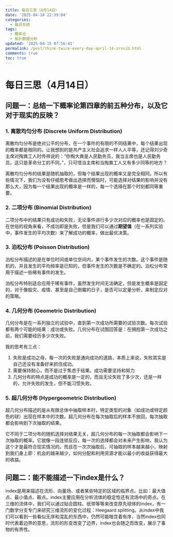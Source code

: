 ```yaml
---
title: 每日三思（4月14日）
date: '2025-04-14 22:39:04'
categories:
  - 每日总结
tags:
  - 概率论
  - 拓扑数据分析
updated: '2025-04-15 07:56:41'
permalink: /post/think-twice-every-day-april-14-zrvsib.html
comments: true
toc: true
---
```




# 每日三思（4月14日）

## 问题一：总结一下概率论第四章的前五种分布，以及它对于现实的反映？

### 1. **离散均匀分布 (Discrete Uniform Distribution)**

离散均匀分布是绝对公平的分布，在一个事件的有限的不同结果中，每个结果出现的概率都是相同的。让我想到的是共产主义社会追求一样人人平等，还记得刘少奇主席对掏粪工人时传祥说的：“你掏大粪是人民勤务员，我当主席也是人民勤务员。这只是革命分工的不同。”，只可惜当主席和当掏粪工人又有多少同等的地方？

离散均匀分布的结果是随机抽取的，但每个结果出现的概率又是完全相同。所以有些情况下，我们为没有仔细思考做出选择而懊恼时，可能选择对结果的影响并没有那么大，因为每一个结果出现的概率是一样的，每一个选择在那个时刻都同等重要。

### 2. **二项分布 (Binomial Distribution)**

二项分布中的结果只有成功和失败，无论事件进行多少次对应的概率也是固定的。在世俗的视角来看，不成功即是失败，但是我们可以通过**期望值**（在一系列实验中，事件发生的平均次数）来了解成功的概率，做出最优决策。

### 3. **泊松分布 (Poisson Distribution)**

泊松分布描述的是在单位时间或单位空间内，某个事件发生的次数。这个事件是随机的，并且发生的平均频率是已知的，但事件发生的次数是不确定的。泊松分布常用于描述一些稀有事件的发生。

泊松分布特别适合应用于稀有事件，虽然发生时间无法确定，但是发生概率是固定的，对于像股灾、疫情、甚至是自己倒霉的日子，是否可以定量分析，来制定应对的策略。

### 4. **几何分布 (Geometric Distribution)**

几何分布是在一系列独立的试验中，直到第一次成功所需要的试验次数。每次试验都有两个可能的结果：成功或失败。几何分布在试图回答是：在拥抱第一次成功之前，我们需要经历多少次失败。

我的思考有三点：

1. 失败是成功之母，每一次的失败是通向成功的道路，本质上来说，失败其实是自己还没有准备好来抓住成功。
2. 需要保持耐心，而不是过于焦虑于结果。成功需要坚持和努力
3. 几何分布的特点是成功的概率是一定的，而且无论失败了多少次，还是一样的，允许失败的发生，但不能习惯失败。

### 5. **超几何分布 (Hypergeometric Distribution)**

超几何分布描述的是从有限总体中抽取样本时，特定类型的对象（如成功或特定颜色的球）出现在样本中的次数。超几何分布在每次抽取后的样本不放回，每次抽取都会影响到下次抽取的结果。

它不同于二项分布的随机选择对结果无关，超几何分布的每一次抽取都会影响下一次抽取的概率。它就像一段连锁反应，每一次的选择都会对未来产生影响，我认为这个才是最符合现实情况的。而且在一次次抽取后，可抽取的样本越来越小，映射到我们身上即：机会的越来越少，如何分配和利用资源才能以最小的收益获得最大的收益。

## 问题二：能不能描述一下index是什么？

index是用来描述在流形、向量场、或者某些特定的区域的临界点。比如：最大值点、最小值点、鞍点。index主要应用在分析流体的稳定性还有流场中的奇点。在三维的流体中，我们可以通过贴合圆柱、纸带等等来改变原先球体的index，有一门数学分支专门来研究三维流形的变化过程：Heegaard splitting。从index中我们可以看到一些看似无序和混乱的东西中，仍然可能暗含着有序，当然index也同时代表着边界的意思，流形的形变改变了边界，index也会随之而改变，展示了事物的有界性。

‍

‍

‍
